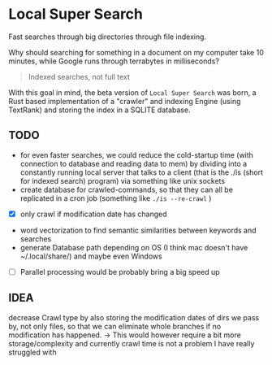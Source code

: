 # Local Super Search
Fast searches through big directories through file indexing.

Why should searching for something in a document on my computer take 10 minutes,
while Google runs through terrabytes in milliseconds?
> Indexed searches, not full text

With this goal in mind, the beta version of `Local Super Search` was born, a
Rust based implementation of a "crawler" and indexing Engine (using TextRank) and 
storing the index in a SQLITE database.

## TODO
- for even faster searches, we could reduce the cold-startup time (with connection to database and reading data to mem)
	by dividing into a constantly running local server that talks to a client (that is the ./is (short for indexed search) program) via something like unix sockets
- create database for crawled-commands, so that they can all be replicated in a cron job (something like `./is --re-crawl` )
-[x] only crawl if modification date has changed
- word vectorization to find semantic similarities between keywords and searches
- generate Database path depending on OS (I think mac doesn't have ~/.local/share/) and maybe even Windows
-[ ] Parallel processing would be probably bring a big speed up

## IDEA
decrease Crawl type by also storing the modification dates of dirs we pass by,
not only files, so that we can eliminate whole branches if no modification has happened.
-> This would however require a bit more storage/complexity and currently crawl time is not
a problem I have really struggled with
